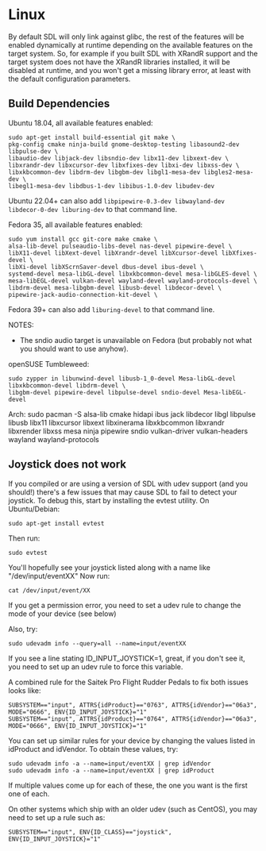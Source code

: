 Linux
================================================================================

By default SDL will only link against glibc, the rest of the features will be
enabled dynamically at runtime depending on the available features on the target
system. So, for example if you built SDL with XRandR support and the target
system does not have the XRandR libraries installed, it will be disabled
at runtime, and you won't get a missing library error, at least with the
default configuration parameters.


Build Dependencies
--------------------------------------------------------------------------------

Ubuntu 18.04, all available features enabled:

    sudo apt-get install build-essential git make \
    pkg-config cmake ninja-build gnome-desktop-testing libasound2-dev libpulse-dev \
    libaudio-dev libjack-dev libsndio-dev libx11-dev libxext-dev \
    libxrandr-dev libxcursor-dev libxfixes-dev libxi-dev libxss-dev \
    libxkbcommon-dev libdrm-dev libgbm-dev libgl1-mesa-dev libgles2-mesa-dev \
    libegl1-mesa-dev libdbus-1-dev libibus-1.0-dev libudev-dev

Ubuntu 22.04+ can also add `libpipewire-0.3-dev libwayland-dev libdecor-0-dev liburing-dev` to that command line.

Fedora 35, all available features enabled:

    sudo yum install gcc git-core make cmake \
    alsa-lib-devel pulseaudio-libs-devel nas-devel pipewire-devel \
    libX11-devel libXext-devel libXrandr-devel libXcursor-devel libXfixes-devel \
    libXi-devel libXScrnSaver-devel dbus-devel ibus-devel \
    systemd-devel mesa-libGL-devel libxkbcommon-devel mesa-libGLES-devel \
    mesa-libEGL-devel vulkan-devel wayland-devel wayland-protocols-devel \
    libdrm-devel mesa-libgbm-devel libusb-devel libdecor-devel \
    pipewire-jack-audio-connection-kit-devel \

Fedora 39+ can also add `liburing-devel` to that command line.

NOTES:
- The sndio audio target is unavailable on Fedora (but probably not what you
  should want to use anyhow).

openSUSE Tumbleweed:

    sudo zypper in libunwind-devel libusb-1_0-devel Mesa-libGL-devel libxkbcommon-devel libdrm-devel \
    libgbm-devel pipewire-devel libpulse-devel sndio-devel Mesa-libEGL-devel

Arch:
    sudo pacman -S alsa-lib cmake hidapi ibus jack libdecor libgl libpulse libusb libx11 libxcursor libxext libxinerama libxkbcommon libxrandr libxrender libxss mesa ninja pipewire sndio vulkan-driver vulkan-headers wayland wayland-protocols


Joystick does not work
--------------------------------------------------------------------------------

If you compiled or are using a version of SDL with udev support (and you should!)
there's a few issues that may cause SDL to fail to detect your joystick. To
debug this, start by installing the evtest utility. On Ubuntu/Debian:

    sudo apt-get install evtest

Then run:

    sudo evtest

You'll hopefully see your joystick listed along with a name like "/dev/input/eventXX"
Now run:

    cat /dev/input/event/XX

If you get a permission error, you need to set a udev rule to change the mode of
your device (see below)

Also, try:

    sudo udevadm info --query=all --name=input/eventXX

If you see a line stating ID_INPUT_JOYSTICK=1, great, if you don't see it,
you need to set up an udev rule to force this variable.

A combined rule for the Saitek Pro Flight Rudder Pedals to fix both issues looks
like:

    SUBSYSTEM=="input", ATTRS{idProduct}=="0763", ATTRS{idVendor}=="06a3", MODE="0666", ENV{ID_INPUT_JOYSTICK}="1"
    SUBSYSTEM=="input", ATTRS{idProduct}=="0764", ATTRS{idVendor}=="06a3", MODE="0666", ENV{ID_INPUT_JOYSTICK}="1"

You can set up similar rules for your device by changing the values listed in
idProduct and idVendor. To obtain these values, try:

    sudo udevadm info -a --name=input/eventXX | grep idVendor
    sudo udevadm info -a --name=input/eventXX | grep idProduct

If multiple values come up for each of these, the one you want is the first one of each.

On other systems which ship with an older udev (such as CentOS), you may need
to set up a rule such as:

    SUBSYSTEM=="input", ENV{ID_CLASS}=="joystick", ENV{ID_INPUT_JOYSTICK}="1"

